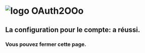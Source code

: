 # ![logo][1] OAuth2OOo

## La configuration pour le compte: <span id="user"></span> a réussi.

### Vous pouvez fermer cette page.

[1]: <https://prrvchr.github.io/OAuth2OOo/img/OAuth2OOo.png>

<script type="module" src="./oauth2.js"></script>
